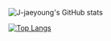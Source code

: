 <!-- ### Hi there 👋 -->
![J-jaeyoung's GitHub stats](https://github-readme-stats.vercel.app/api?username=J-jaeyoung&hide=contribs,prs&theme=cobalt)

[![Top Langs](https://github-readme-stats.vercel.app/api/top-langs/?username=J-jaeyoung&layout=compact&theme=cobalt&langs_count=5)](https://github.com/anuraghazra/github-readme-stats)

<!--
**J-jaeyoung/J-jaeyoung** is a ✨ _special_ ✨ repository because its `README.md` (this file) appears on your GitHub profile.

Here are some ideas to get you started:

- 🔭 I’m currently working on ...
- 🌱 I’m currently learning ...
- 👯 I’m looking to collaborate on ...
- 🤔 I’m looking for help with ...
- 💬 Ask me about ...
- 📫 How to reach me: ...
- 😄 Pronouns: ...
- ⚡ Fun fact: ...
-->

